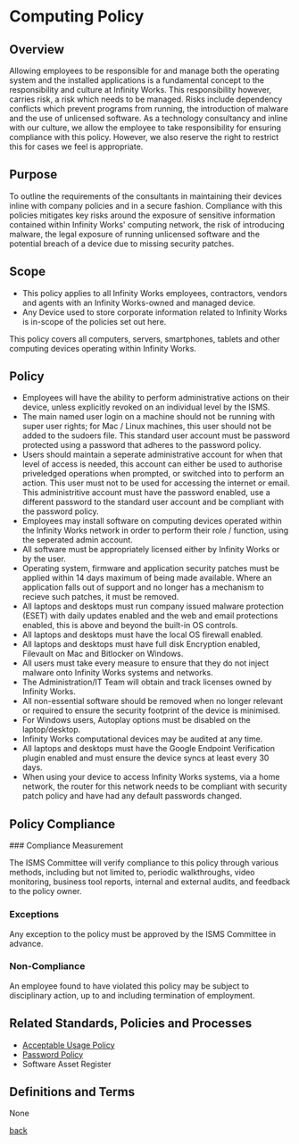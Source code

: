 # Computing Policy

## Overview

Allowing employees to be responsible for and manage both the operating system and the installed applications is a fundamental concept to the responsibility and culture at Infinity Works. This responsibility however, carries risk, a risk which needs to be managed. Risks include dependency conflicts which prevent programs from running, the introduction of malware and the use of unlicensed software. As a technology consultancy and inline with our culture, we allow the employee to take responsibility for ensuring compliance with this policy. However, we also reserve the right to restrict this for cases we feel is appropriate.

## Purpose

To outline the requirements of the consultants in maintaining their devices inline with company policies and in a secure fashion. Compliance with this policies mitigates key risks around the exposure of sensitive information contained within Infinity Works' computing network, the risk of introducing malware, the legal exposure of running unlicensed software and the potential breach of a device due to missing security patches.

## Scope

- This policy applies to all Infinity Works employees, contractors, vendors and agents with an Infinity Works-owned and managed device.
- Any Device used to store corporate information related to Infinity Works is in-scope of the policies set out here.

This policy covers all computers, servers, smartphones, tablets and other computing devices operating within Infinity Works.

## Policy

- Employees will have the ability to perform administrative actions on their device, unless explicitly revoked on an individual level by the ISMS.
- The main named user login on a machine should not be running with super user rights; for Mac / Linux machines, this user should not be added to the sudoers file. This standard user account must be password protected using a password that adheres to the password policy.
- Users should maintain a seperate administrative account for when that level of access is needed, this account can either be used to authorise priveledged operations when prompted, or switched into to perform an action. This user must not to be used for accessing the internet or email. This administritive account must have the password enabled, use a different password to the standard user account and be compliant with the password policy.
- Employees may install software on computing devices operated within the Infinity Works network in order to perform their role / function, using the seperated admin account.
- All software must be appropriately licensed either by Infinity Works or by the user.
- Operating system, firmware and application security patches must be applied within 14 days maximum of being made available. Where an application falls out of support and no longer has a mechanism to recieve such patches, it must be removed.
- All laptops and desktops must run company issued malware protection (ESET) with daily updates enabled and the web and email protections enabled, this is above and beyond the built-in OS controls.
- All laptops and desktops must have the local OS firewall enabled.
- All laptops and desktops must have full disk Encryption enabled, Filevault on Mac and Bitlocker on Windows.
- All users must take every measure to ensure that they do not inject malware onto Infinity Works systems and networks.
- The Administration/IT Team will obtain and track licenses owned by Infinity Works.
- All non-essential software should be removed when no longer relevant or required to ensure the security footprint of the device is minimised.
- For Windows users, Autoplay options must be disabled on the laptop/desktop.
- Infinity Works computational devices may be audited at any time.
- All laptops and desktops must have the Google Endpoint Verification plugin enabled and must ensure the device syncs at least every 30 days.
- When using your device to access Infinity Works systems, via a home network, the router for this network needs to be compliant with security patch policy and have had any default passwords changed.

## Policy Compliance

### Compliance Measurement

The ISMS Committee will verify compliance to this policy through various methods, including but not limited to, periodic walkthroughs, video monitoring, business tool reports, internal and external audits, and feedback to the policy owner.

### Exceptions

Any exception to the policy must be approved by the ISMS Committee in advance.

### Non-Compliance

An employee found to have violated this policy may be subject to disciplinary action, up to and including termination of employment.

## Related Standards, Policies and Processes

- [Acceptable Usage Policy](../acceptableusage/readme.md)
- [Password Policy](../password/readme.me)
- Software Asset Register

## Definitions and Terms

None

[back](../README.md#a-z-policies)
